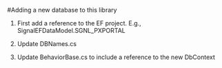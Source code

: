 ﻿#Adding a new database to this library

1. First add a reference to the EF project. E.g., SignalEFDataModel.SGNL_PXPORTAL

2. Update DBNames.cs

3. Update BehaviorBase.cs to include a reference to the new DbContext
